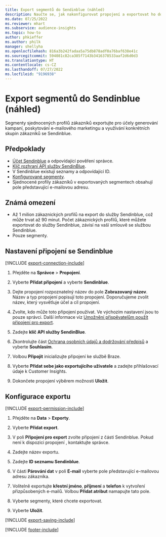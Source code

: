 ```yaml
---
title: Export segmentů do Sendinblue (náhled)
description: Naučte se, jak nakonfigurovat propojení a exportovat ho do Sendinblue.
ms.date: 07/25/2022
ms.reviewer: mhart
ms.subservice: audience-insights
ms.topic: how-to
author: phkieffer
ms.author: philk
manager: shellyha
ms.openlocfilehash: 816a3b242fadaa5a75db878adf0a76baf638e41c
ms.sourcegitcommit: 594081c82ca385f7143b3416378533aaf2d6d0d3
ms.translationtype: HT
ms.contentlocale: cs-CZ
ms.lasthandoff: 07/27/2022
ms.locfileid: "9196938"
---
```

# <a name="export-segments-to-sendinblue-preview"></a>Export segmentů do Sendinblue (náhled)

Segmenty sjednocených profilů zákazníků exportujte pro účely generování kampaní, poskytování e-mailového marketingu a využívání konkrétních skupin zákazníků se Sendinblue.

## <a name="prerequisites"></a>Předpoklady

- [Účet Sendinblue](https://www.sendinblue.com/) a odpovídající pověření správce.
- [Klíč rozhraní API služby SendinBlue](https://developers.sendinblue.com/docs/getting-started#:~:text=Get%20your%20API%20key&text=You%20can%20create%20one%20from,your%20settings%20This%20API%20key).
- V Sendinblue existují seznamy a odpovídající ID.
- [Konfigurované segmenty](segments.md).
- Sjednocené profily zákazníků v exportovaných segmentech obsahují pole představující e-mailovou adresu.

## <a name="known-limitations"></a>Známá omezení

- Až 1 milion zákaznických profilů na export do služby Sendinblue, což může trvat až 90 minut. Počet zákaznických profilů, které můžete exportovat do služby Sendinblue, závisí na vaší smlouvě se službou Sendinblue.
- Pouze segmenty.

## <a name="set-up-connection-to-sendinblue"></a>Nastavení připojení se Sendinblue

[!INCLUDE [export-connection-include](includes/export-connection-admn.md)]

1. Přejděte na **Správce** > **Propojení**.

1. Vyberte **Přidat připojení** a vyberte **Sendinblue**.

1. Dejte propojení rozpoznatelný název do pole **Zobrazovaný název**. Název a typ propojení popisují toto propojení. Doporučujeme zvolit název, který vysvětluje účel a cíl propojení.

1. Zvolte, kdo může toto připojení používat. Ve výchozím nastavení jsou to pouze správci. Další informace viz [Umožnění přispěvatelům použít připojení pro export](connections.md#allow-contributors-to-use-a-connection-for-exports).

1. Zadejte **klíč API služby SendinBlue**.

1. Zkontrolujte část [Ochrana osobních údajů a dodržování předpisů](connections.md#data-privacy-and-compliance) a vyberte **Souhlasím**.

1. Volbou **Připojit** inicializujte připojení ke službě Braze.

1. Vyberte **Přidat sebe jako exportujícího uživatele** a zadejte přihlašovací údaje k Customer Insights.

1. Dokončete propojení výběrem možnosti **Uložit**.

## <a name="configure-an-export"></a>Konfigurace exportu

[!INCLUDE [export-permission-include](includes/export-permission.md)]

1. Přejděte na **Data** > **Exporty**.

1. Vyberte **Přidat export**.

1. V poli **Připojení pro export** zvolte připojení z části Sendinblue. Pokud není k dispozici propojení , kontaktujte správce.

1. Zadejte název exportu.

1. Zadejte **ID seznamu Sendinblue**.

1. V části **Párování dat** v poli **E-mail** vyberte pole představující e-mailovou adresu zákazníka.

1. Volitelně exportujte **křestní jméno**, **příjmení** a **telefon** k vytvoření přizpůsobených e-mailů. Volbou **Přidat atribut** namapujte tato pole.

1. Vyberte segmenty, které chcete exportovat.

1. Vyberte **Uložit**.

[!INCLUDE [export-saving-include](includes/export-saving.md)]

[!INCLUDE [footer-include](includes/footer-banner.md)]

